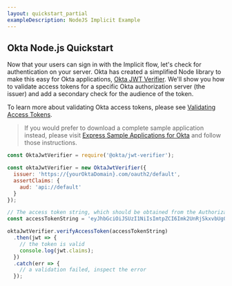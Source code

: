```yaml
---
layout: quickstart_partial
exampleDescription: NodeJS Implicit Example
---
```


## Okta Node.js Quickstart

Now that your users can sign in with the Implicit flow, let's check for authentication on your server. Okta has created a simplified Node library to make this easy for Okta applications, [Okta JWT Verifier](https://www.npmjs.com/package/@okta/jwt-verifier). We'll show you how to validate access tokens for a specific Okta authorization server (the issuer) and add a secondary check for the audience of the token.

To learn more about validating Okta access tokens, please see [Validating Access Tokens](/standards/OAuth/#validating-access-tokens).

> If you would prefer to download a complete sample application instead, please visit [Express Sample Applications for Okta][] and follow those instructions.

```javascript
const OktaJwtVerifier = require('@okta/jwt-verifier');

const oktaJwtVerifier = new OktaJwtVerifier({
  issuer: 'https://{yourOktaDomain}.com/oauth2/default',
  assertClaims: {
    aud: 'api://default'
  }
});

// The access token string, which should be obtained from the Authorization header on the request to your server
const accessTokenString = 'eyJhbGciOiJSUzI1NiIsImtpZCI6Imk2UnRjSkxvbUg0e...';

oktaJwtVerifier.verifyAccessToken(accessTokenString)
  .then(jwt => {
    // the token is valid
    console.log(jwt.claims);
  })
  .catch(err => {
    // a validation failed, inspect the error
  });
```
[Express Sample Applications for Okta]: https://github.com/okta/samples-nodejs-express-4
